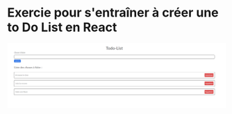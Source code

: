 # Exercie pour s'entraîner à créer une to Do List en React
<img src="https://github.com/leoPinchon/toDoList/blob/main/apercu/apercu.png">
